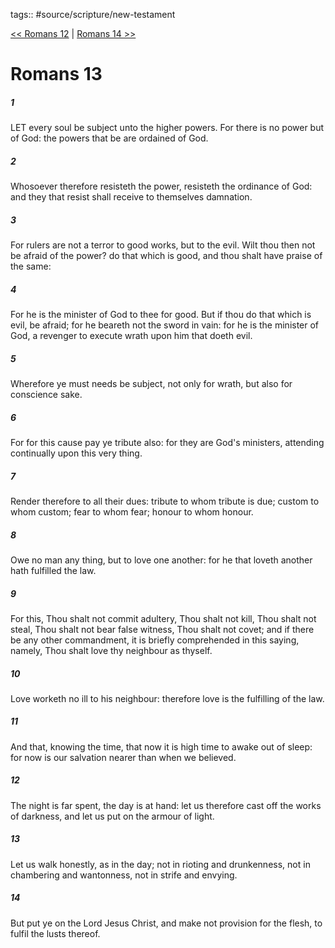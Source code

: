 tags:: #source/scripture/new-testament

[<< Romans 12](/new-testament/06_Romans/Romans_12.md) | [Romans 14 >>](/new-testament/06_Romans/Romans_14.md)

# Romans 13

##### 1

LET every soul be subject unto the higher powers. For there is no power but of God: the powers that be are ordained of God.

##### 2

Whosoever therefore resisteth the power, resisteth the ordinance of God: and they that resist shall receive to themselves damnation.

##### 3

For rulers are not a terror to good works, but to the evil. Wilt thou then not be afraid of the power? do that which is good, and thou shalt have praise of the same:

##### 4

For he is the minister of God to thee for good. But if thou do that which is evil, be afraid; for he beareth not the sword in vain: for he is the minister of God, a revenger to execute wrath upon him that doeth evil.

##### 5

Wherefore ye must needs be subject, not only for wrath, but also for conscience sake.

##### 6

For for this cause pay ye tribute also: for they are God's ministers, attending continually upon this very thing.

##### 7

Render therefore to all their dues: tribute to whom tribute is due; custom to whom custom; fear to whom fear; honour to whom honour.

##### 8

Owe no man any thing, but to love one another: for he that loveth another hath fulfilled the law.

##### 9

For this, Thou shalt not commit adultery, Thou shalt not kill, Thou shalt not steal, Thou shalt not bear false witness, Thou shalt not covet; and if there be any other commandment, it is briefly comprehended in this saying, namely, Thou shalt love thy neighbour as thyself.

##### 10

Love worketh no ill to his neighbour: therefore love is the fulfilling of the law.

##### 11

And that, knowing the time, that now it is high time to awake out of sleep: for now is our salvation nearer than when we believed.

##### 12

The night is far spent, the day is at hand: let us therefore cast off the works of darkness, and let us put on the armour of light.

##### 13

Let us walk honestly, as in the day; not in rioting and drunkenness, not in chambering and wantonness, not in strife and envying.

##### 14

But put ye on the Lord Jesus Christ, and make not provision for the flesh, to fulfil the lusts thereof.
